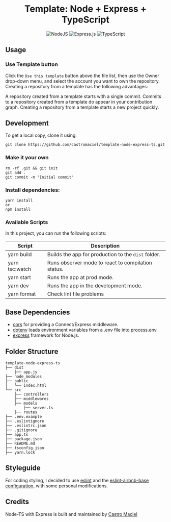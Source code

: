 <h1 align="center">
Template: Node + Express + TypeScript
</h1>

<div align="center">

![NodeJS](https://img.shields.io/badge/node.js-6DA55F?style=for-the-badge&logo=node.js&logoColor=white) ![Express.js](https://img.shields.io/badge/express.js-%23404d59.svg?style=for-the-badge&logo=express&logoColor=%2361DAFB) ![TypeScript](https://img.shields.io/badge/typescript-%23007ACC.svg?style=for-the-badge&logo=typescript&logoColor=white)

</div>

## Usage

### Use Template button
Click the `Use this template` button above the file list, then use the Owner drop-down menu, and select the account you want to own the repository. Creating a repository from a template has the following advantages:

A repository created from a template starts with a single commit.
Commits to a repository created from a template do appear in your contribution graph.
Creating a repository from a template starts a new project quickly.


## Development

To get a local copy, clone it using:
```
git clone https://github.com/castromaciel/template-node-express-ts.git
```

### Make it your own

```
rm -rf .git && git init
git add .
git commit -m "Initial commit"
```

### Install dependencies:

```
yarn install
or
npm install 
```

### Available Scripts

In this project, you can run the following scripts:

| Script        | Description                                         |
| ------------- | --------------------------------------------------- |
| yarn build    | Builds the app for production to the `dist` folder. |
| yarn tsc:watch| Runs observer mode to react to compilation status.  |
| yarn start    | Runs the app at prod mode.                          |
| yarn dev      | Runs the app in the development mode.               |
| yarn format   | Check lint file problems                             |

## Base Dependencies

- [cors](https://github.com/expressjs/cors#readme) for providing a Connect/Express middleware.
- [dotenv](https://github.com/motdotla/dotenv#readme) loads environment variables from a .env file into process.env.
- [express](https://expressjs.com/) framework for Node.js.

## Folder Structure

```
template-node-express-ts
├── dist
    ├── app.js
├── node_modules
├── public
│   └── index.html
└── src
    ├── controllers
    ├── middlewares
    ├── models
        ├── server.ts
    ├── routes
├── .env.example
├── .eslintignore
├── .eslintrc.json
├── .gitignore
├── app.ts
├── package.json
├── README.md
├── tsconfig.json
├── yarn.lock
```

## Styleguide

For coding styling, I decided to use [eslint](https://eslint.org/) and the [eslint-airbnb-base configuration](https://github.com/airbnb/javascript#readme), with some personal modifications.

## Credits

Node-TS with Express is built and maintained by [Castro Maciel](https://github.com/castromaciel)
